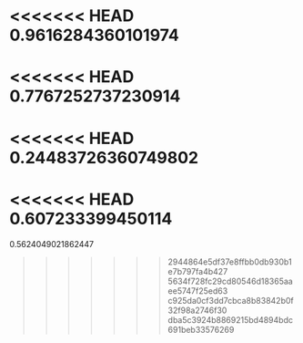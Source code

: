 <<<<<<< HEAD
0.9616284360101974
=======
<<<<<<< HEAD
0.7767252737230914
=======
<<<<<<< HEAD
0.24483726360749802
=======
<<<<<<< HEAD
0.607233399450114
=======
0.5624049021862447
>>>>>>> 2944864e5df37e8ffbb0db930b1e7b797fa4b427
>>>>>>> 5634f728fc29cd80546d18365aaee5747f25ed63
>>>>>>> c925da0cf3dd7cbca8b83842b0f32f98a2746f30
>>>>>>> dba5c3924b8869215bd4894bdc691beb33576269
